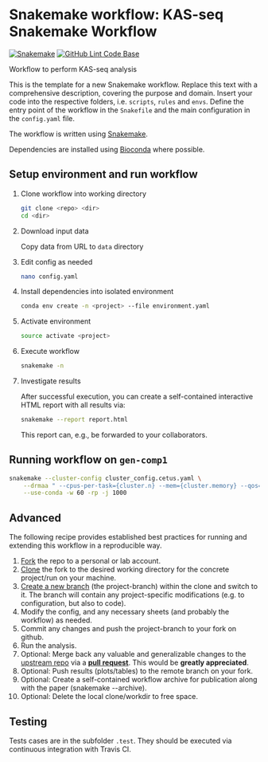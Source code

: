 # Snakemake workflow: KAS-seq Snakemake Workflow

[![Snakemake](https://img.shields.io/badge/snakemake-≥5.27.4-brightgreen.svg)](https://snakemake.bitbucket.io)
[![GitHub Lint Code Base](https://github.com/lparsons/kas-seq-snakemake-workflow/workflows/Lint%20Code%20Base/badge.svg)](https://github.com/marketplace/actions/super-linter)

Workflow to perform KAS-seq analysis

This is the template for a new Snakemake workflow. Replace this text with a comprehensive description, covering the purpose and domain.
Insert your code into the respective folders, i.e. `scripts`, `rules` and `envs`. Define the entry point of the workflow in the `Snakefile` and the main configuration in the `config.yaml` file.

The workflow is written using [Snakemake](https://snakemake.readthedocs.io/).

Dependencies are installed using [Bioconda](https://bioconda.github.io/) where possible.

## Setup environment and run workflow

1. Clone workflow into working directory

    ```bash
    git clone <repo> <dir>
    cd <dir>
    ```

2. Download input data

    Copy data from URL to `data` directory

3. Edit config as needed

    ```bash
    nano config.yaml
    ```

4. Install dependencies into isolated environment

    ```bash
    conda env create -n <project> --file environment.yaml
    ```

5. Activate environment

    ```bash
    source activate <project>
    ```

6. Execute workflow

    ```bash
    snakemake -n
    ```

7. Investigate results

    After successful execution, you can create a self-contained interactive HTML report with all results via:

    ```bash
    snakemake --report report.html
    ```

    This report can, e.g., be forwarded to your collaborators.


## Running workflow on `gen-comp1`

```bash
snakemake --cluster-config cluster_config.cetus.yaml \
    --drmaa " --cpus-per-task={cluster.n} --mem={cluster.memory} --qos={cluster.qos}" \
    --use-conda -w 60 -rp -j 1000
```

## Advanced

The following recipe provides established best practices for running and extending this workflow in a reproducible way.

1. [Fork](https://help.github.com/en/articles/fork-a-repo) the repo to a personal or lab account.
2. [Clone](https://help.github.com/en/articles/cloning-a-repository) the fork to the desired working directory for the concrete project/run on your machine.
3. [Create a new branch](https://git-scm.com/docs/gittutorial#_managing_branches) (the project-branch) within the clone and switch to it. The branch will contain any project-specific modifications (e.g. to configuration, but also to code).
4. Modify the config, and any necessary sheets (and probably the workflow) as needed.
5. Commit any changes and push the project-branch to your fork on github.
6. Run the analysis.
7. Optional: Merge back any valuable and generalizable changes to the [upstream repo](https://github.com/lparsons/kas-seq-snakemake-workflow) via a [**pull request**](https://help.github.com/en/articles/creating-a-pull-request). This would be **greatly appreciated**.
8. Optional: Push results (plots/tables) to the remote branch on your fork.
9. Optional: Create a self-contained workflow archive for publication along with the paper (snakemake --archive).
10. Optional: Delete the local clone/workdir to free space.

## Testing

Tests cases are in the subfolder `.test`. They should be executed via continuous integration with Travis CI.
